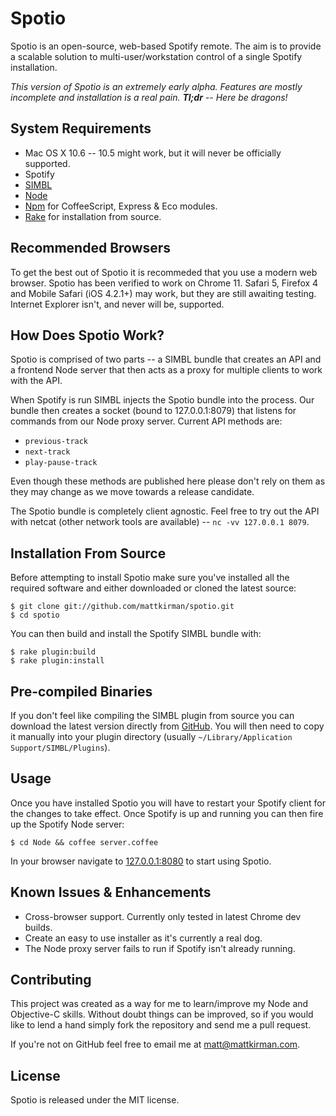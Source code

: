# Spotio

Spotio is an open-source, web-based Spotify remote. The aim is to provide a scalable solution to multi-user/workstation control of a single Spotify installation.

_This version of Spotio is an extremely early alpha. Features are mostly incomplete and installation is a real pain. **Tl;dr** -- Here be dragons!_


## System Requirements

* Mac OS X 10.6 -- 10.5 might work, but it will never be officially supported.
* Spotify
* [SIMBL](http://www.culater.net/software/SIMBL/SIMBL.php)
* [Node](http://nodejs.org/)
* [Npm](http://npmjs.org/) for CoffeeScript, Express & Eco modules.
* [Rake](http://rake.rubyforge.org/) for installation from source.


## Recommended Browsers

To get the best out of Spotio it is recommeded that you use a modern web browser. Spotio has been verified to work on Chrome 11. Safari 5, Firefox 4 and Mobile Safari (iOS 4.2.1+) may work, but they are still awaiting testing. Internet Explorer isn't, and never will be, supported.


## How Does Spotio Work?

Spotio is comprised of two parts -- a SIMBL bundle that creates an API and a frontend Node server that then acts as a proxy for multiple clients to work with the API.

When Spotify is run SIMBL injects the Spotio bundle into the process. Our bundle then creates a socket (bound to 127.0.0.1:8079) that listens for commands from our Node proxy server. Current API methods are:

* `previous-track`
* `next-track`
* `play-pause-track`

Even though these methods are published here please don't rely on them as they may change as we move towards a release candidate.

The Spotio bundle is completely client agnostic. Feel free to try out the API with netcat (other network tools are available) -- `nc -vv 127.0.0.1 8079`.


## Installation From Source

Before attempting to install Spotio make sure you've installed all the required software and either downloaded or cloned the latest source:

    $ git clone git://github.com/mattkirman/spotio.git
    $ cd spotio

You can then build and install the Spotify SIMBL bundle with:

    $ rake plugin:build
    $ rake plugin:install


## Pre-compiled Binaries

If you don't feel like compiling the SIMBL plugin from source you can download the latest version directly from [GitHub](https://github.com/mattkirman/spotio/archives/master). You will then need to copy it manually into your plugin directory (usually `~/Library/Application Support/SIMBL/Plugins`).


## Usage

Once you have installed Spotio you will have to restart your Spotify client for the changes to take effect. Once Spotify is up and running you can then fire up the Spotify Node server:

    $ cd Node && coffee server.coffee

In your browser navigate to [127.0.0.1:8080](http://127.0.0.1:8080) to start using Spotio.


## Known Issues & Enhancements

* Cross-browser support. Currently only tested in latest Chrome dev builds.
* Create an easy to use installer as it's currently a real dog.
* The Node proxy server fails to run if Spotify isn't already running.


## Contributing

This project was created as a way for me to learn/improve my Node and Objective-C skills. Without doubt things can be improved, so if you would like to lend a hand simply fork the repository and send me a pull request.

If you're not on GitHub feel free to email me at <matt@mattkirman.com>.


## License

Spotio is released under the MIT license.
